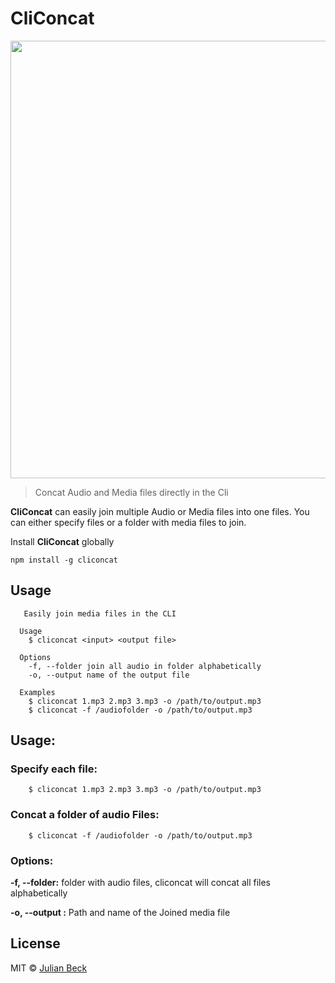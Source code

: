 
# CliConcat
<p >
  <img width="700" src="https://rawgit.com/jufabeck2202/vitomuci/master/screenshot.svg">
</p>

> Concat Audio and Media files directly in the Cli

**CliConcat** can easily join multiple Audio or Media files into one files. You can either specify files or a folder with media files to join.

Install **CliConcat** globally

```shell
npm install -g cliconcat
```
## Usage
```shell
   Easily join media files in the CLI

  Usage
    $ cliconcat <input> <output file>
 
  Options
    -f, --folder join all audio in folder alphabetically
    -o, --output name of the output file
 
  Examples
    $ cliconcat 1.mp3 2.mp3 3.mp3 -o /path/to/output.mp3
    $ cliconcat -f /audiofolder -o /path/to/output.mp3 
```
## Usage: 
### Specify each file:
```shell
    $ cliconcat 1.mp3 2.mp3 3.mp3 -o /path/to/output.mp3
```
### Concat a folder of audio Files:
```shell
    $ cliconcat -f /audiofolder -o /path/to/output.mp3 
```
### Options:
**-f, --folder:** folder with audio files, cliconcat will concat all files alphabetically

**-o, --output :** Path and name of the Joined media file

## License

MIT © [Julian Beck](https://github.com/jufabeck2202)